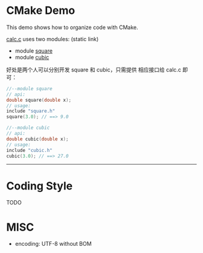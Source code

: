 # CMake Demo

This demo shows how to organize code with CMake.

[calc.c](calc.c) uses two modules: (static link)

* module [square](square)
* module [cubic](cubic)

好处是两个人可以分别开发 square 和 cubic，只需提供
相应接口给 calc.c 即可：
```c
//--module square
// api:
double square(double x);
// usage:
include "square.h"
square(3.0); // ==> 9.0

//--module cubic
// api:
double cubic(double x);
// usage:
include "cubic.h"
cubic(3.0); // ==> 27.0
```

---

# Coding Style
TODO

# MISC
* encoding: UTF-8 without BOM
